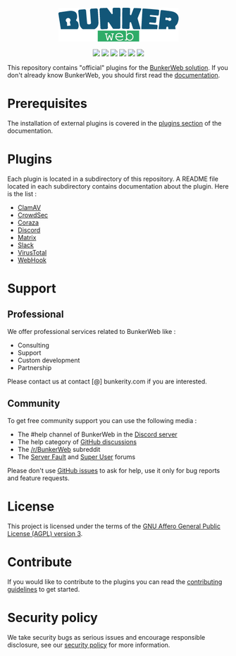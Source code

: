 <p align="center">
	<img alt="BunkerWeb logo" src="https://github.com/bunkerity/bunkerweb-plugins/raw/main/logo.png" />
</p>

<p align="center">
	<img src="https://img.shields.io/badge/bunkerweb_plugins-1.6-blue" />
	<img src="https://img.shields.io/github/last-commit/bunkerity/bunkerweb-plugins" />
	<img src="https://img.shields.io/github/actions/workflow/status/bunkerity/bunkerweb-plugins/tests.yml?branch=dev&label=CI%2FCD%20dev" />
	<img src="https://img.shields.io/github/actions/workflow/status/bunkerity/bunkerweb-plugins/tests.yml?branch=main&label=CI%2FCD%20main" />
	<img src="https://img.shields.io/github/issues/bunkerity/bunkerweb-plugins">
	<img src="https://img.shields.io/github/issues-pr/bunkerity/bunkerweb-plugins">
</p>

This repository contains "official" plugins for the [BunkerWeb solution](https://github.com/bunkerity/bunkerweb). If you don't already know BunkerWeb, you should first read the [documentation](https://docs.bunkerweb.io/?utm_campaign=self&utm_source=github).

# Prerequisites

The installation of external plugins is covered in the [plugins section](https://docs.bunkerweb.io/latest/plugins/?utm_campaign=self&utm_source=github) of the documentation.

# Plugins

Each plugin is located in a subdirectory of this repository. A README file located in each subdirectory contains documentation about the plugin. Here is the list :

- [ClamAV](https://github.com/bunkerity/bunkerweb-plugins/tree/main/clamav)
- [CrowdSec](https://github.com/bunkerity/bunkerweb-plugins/tree/main/crowdsec)
- [Coraza](https://github.com/bunkerity/bunkerweb-plugins/tree/main/coraza)
- [Discord](https://github.com/bunkerity/bunkerweb-plugins/tree/main/discord)
- [Matrix](https://github.com/bunkerity/bunkerweb-plugins/tree/main/matrix)
- [Slack](https://github.com/bunkerity/bunkerweb-plugins/tree/main/slack)
- [VirusTotal](https://github.com/bunkerity/bunkerweb-plugins/tree/main/virustotal)
- [WebHook](https://github.com/bunkerity/bunkerweb-plugins/tree/main/webhook)

# Support

## Professional

We offer professional services related to BunkerWeb like :

- Consulting
- Support
- Custom development
- Partnership

Please contact us at contact \[@\] bunkerity.com if you are interested.

## Community

To get free community support you can use the following media :

- The #help channel of BunkerWeb in the [Discord server](https://bunkerity.discord.com/?utm_campaign=self&utm_source=github)
- The help category of [GitHub discussions](https://github.com/bunkerity/bunkerweb-plugins/discussions)
- The [/r/BunkerWeb](https://www.reddit.com/r/BunkerWeb) subreddit
- The [Server Fault](https://serverfault.com/) and [Super User](https://superuser.com/) forums

Please don't use [GitHub issues](https://github.com/bunkerity/bunkerweb-plugins/issues) to ask for help, use it only for bug reports and feature requests.

# License

This project is licensed under the terms of the [GNU Affero General Public License (AGPL) version 3](https://github.com/bunkerity/bunkerweb-plugins/tree/main/LICENSE.md).

# Contribute

If you would like to contribute to the plugins you can read the [contributing guidelines](https://github.com/bunkerity/bunkerweb-plugins/tree/main/CONTRIBUTING.md) to get started.

# Security policy

We take security bugs as serious issues and encourage responsible disclosure, see our [security policy](https://github.com/bunkerity/bunkerweb-plugins/tree/main/SECURITY.md) for more information.

